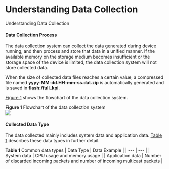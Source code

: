 Understanding Data Collection
=============================

Understanding Data Collection

#### Data Collection Process

The data collection system can collect the data generated during device running, and then process and store that data in a unified manner. If the available memory on the storage medium becomes insufficient or the storage space of the device is limited, the data collection system will not store collected data.

When the size of collected data files reaches a certain value, a compressed file named **yyyy-MM-dd.HH-mm-ss.dat.zip** is automatically generated and is saved in **flash:/full\_kpi**.

[Figure 1](#EN-US_CONCEPT_0000001512688662__fig1755931012393) shows the flowchart of the data collection system.

**Figure 1** Flowchart of the data collection system  
![](figure/en-us_image_0000001564127889.png)

#### Collected Data Type

The data collected mainly includes system data and application data. [Table 1](#EN-US_CONCEPT_0000001512688662__table1525024411195) describes these data types in further detail.

**Table 1** Common data types
| Data Type | Data Example |
| --- | --- |
| System data | CPU usage and memory usage |
| Application data | Number of discarded incoming packets and number of incoming multicast packets |